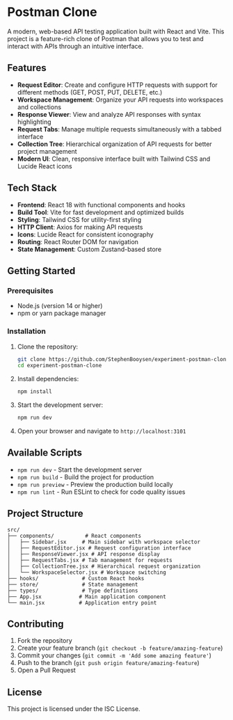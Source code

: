 # Postman Clone

A modern, web-based API testing application built with React and Vite. This project is a feature-rich clone of Postman that allows you to test and interact with APIs through an intuitive interface.

## Features

- **Request Editor**: Create and configure HTTP requests with support for different methods (GET, POST, PUT, DELETE, etc.)
- **Workspace Management**: Organize your API requests into workspaces and collections
- **Response Viewer**: View and analyze API responses with syntax highlighting
- **Request Tabs**: Manage multiple requests simultaneously with a tabbed interface
- **Collection Tree**: Hierarchical organization of API requests for better project management
- **Modern UI**: Clean, responsive interface built with Tailwind CSS and Lucide React icons

## Tech Stack

- **Frontend**: React 18 with functional components and hooks
- **Build Tool**: Vite for fast development and optimized builds
- **Styling**: Tailwind CSS for utility-first styling
- **HTTP Client**: Axios for making API requests
- **Icons**: Lucide React for consistent iconography
- **Routing**: React Router DOM for navigation
- **State Management**: Custom Zustand-based store

## Getting Started

### Prerequisites

- Node.js (version 14 or higher)
- npm or yarn package manager

### Installation

1. Clone the repository:
   ```bash
   git clone https://github.com/StephenBooysen/experiment-postman-clone.git
   cd experiment-postman-clone
   ```

2. Install dependencies:
   ```bash
   npm install
   ```

3. Start the development server:
   ```bash
   npm run dev
   ```

4. Open your browser and navigate to `http://localhost:3101`

## Available Scripts

- `npm run dev` - Start the development server
- `npm run build` - Build the project for production
- `npm run preview` - Preview the production build locally
- `npm run lint` - Run ESLint to check for code quality issues

## Project Structure

```
src/
├── components/          # React components
│   ├── Sidebar.jsx     # Main sidebar with workspace selector
│   ├── RequestEditor.jsx # Request configuration interface
│   ├── ResponseViewer.jsx # API response display
│   ├── RequestTabs.jsx # Tab management for requests
│   ├── CollectionTree.jsx # Hierarchical request organization
│   └── WorkspaceSelector.jsx # Workspace switching
├── hooks/              # Custom React hooks
├── store/              # State management
├── types/              # Type definitions
├── App.jsx            # Main application component
└── main.jsx           # Application entry point
```

## Contributing

1. Fork the repository
2. Create your feature branch (`git checkout -b feature/amazing-feature`)
3. Commit your changes (`git commit -m 'Add some amazing feature'`)
4. Push to the branch (`git push origin feature/amazing-feature`)
5. Open a Pull Request

## License

This project is licensed under the ISC License.
